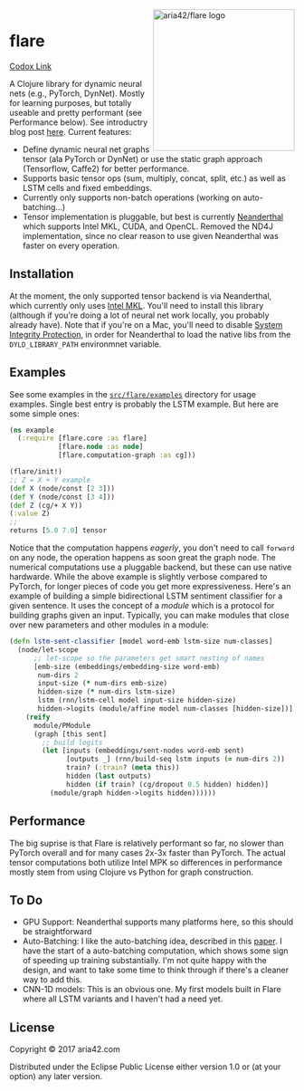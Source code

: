 <img src="http://aria42.com/images/flare.png" alt="aria42/flare logo" title="flare logo" align="right" width="250" />

# flare

[Codox Link](http://aria42.com/flare/)

A Clojure library for dynamic neural nets (e.g., PyTorch, DynNet). Mostly for learning purposes, but totally useable and pretty performant (see Performance below). See introductry blog post [here](http://aria42.com/blog/2017/11/Flare-Clojure-Neural-Net). Current features:

* Define dynamic neural net graphs tensor (ala PyTorch or DynNet) or use the static graph approach (Tensorflow, Caffe2) for better performance.
* Supports basic tensor ops (sum, multiply, concat, split, etc.) as well as LSTM cells and fixed embeddings. 
* Currently only supports non-batch operations (working on auto-batching...)
* Tensor implementation is pluggable, but best is currently [Neanderthal](http://github.com/uncomplicate/neanderthal) which supports Intel MKL, CUDA, and OpenCL. Removed the ND4J implementation, since no clear reason to use given Neanderthal was faster on every operation.

## Installation

At the moment, the only supported tensor backend is via Neanderthal, which currently only uses [Intel MKL](https://software.intel.com/en-us/mkl). You'll need to install this library (although if you're doing a lot of neural net work locally, you probably already have). Note that if you're on a Mac, you'll need to disable [System Integrity Protection](https://www.imore.com/el-capitan-system-integrity-protection-helps-keep-malware-away), in order for Neanderthal to load the native libs from the `DYLD_LIBRARY_PATH` environmnet variable. 

## Examples

See some examples in the [`src/flare/examples`](https://github.com/aria42/flare/tree/master/src/flare/examples) directory for usage examples. Single best entry is probably the LSTM example. But here are some simple ones:

```clojure
(ns example
  (:require [flare.core :as flare]
            [flare.node :as node]
            [flare.computation-graph :as cg]))

(flare/init!)
;; Z = X + Y example
(def X (node/const [2 3]))
(def Y (node/const [3 4]))
(def Z (cg/+ X Y))
(:value Z)
;; 
returns [5.0 7.0] tensor 
```

Notice that the computation happens *eagerly*, you don't need to call `forward` on any node, the operation happens as soon great the graph node. The numerical computations use a pluggable backend, but these can use native hardwarde. While the above example is slightly verbose compared to PyTorch, for longer pieces of code you get more expressiveness. Here's an example of building a simple bidirectional LSTM sentiment classifier for a given sentence. It uses the concept of a *module* which is a protocol for building graphs given an input. Typically, you can make modules that close over new parameters and other modules in a module:

```clojure
(defn lstm-sent-classifier [model word-emb lstm-size num-classes]
  (node/let-scope
      ;; let-scope so the parameters get smart nesting of names
      [emb-size (embeddings/embedding-size word-emb)
       num-dirs 2
       input-size (* num-dirs emb-size)
       hidden-size (* num-dirs lstm-size)
       lstm (rnn/lstm-cell model input-size hidden-size)
       hidden->logits (module/affine model num-classes [hidden-size])]
    (reify
      module/PModule
      (graph [this sent]
        ;; build logits
        (let [inputs (embeddings/sent-nodes word-emb sent)
              [outputs _] (rnn/build-seq lstm inputs (= num-dirs 2))
              train? (:train? (meta this))
              hidden (last outputs)
              hidden (if train? (cg/dropout 0.5 hidden) hidden)]
          (module/graph hidden->logits hidden))))))
```          

## Performance

The big suprise is that Flare is relatively performant so far, no slower than PyTorch overall and for many cases 2x-3x faster than PyTorch. The actual tensor computations both utilize Intel MPK so differences in performance mostly stem from using Clojure vs Python for graph construction. 

## To Do

* GPU Support: Neanderthal supports many platforms here, so this should be straightforward
* Auto-Batching: I like the auto-batching idea, described in this [paper](https://arxiv.org/abs/1705.07860). I have the start of a auto-batching computation, which shows some sign of speeding up training substantially. I'm not quite happy with the design, and want to take some time to think through if there's a cleaner way to add this.
* CNN-1D models: This is an obvious one. My first models built in Flare where all LSTM variants and I haven't had a need yet.


## License

Copyright © 2017 aria42.com

Distributed under the Eclipse Public License either version 1.0 or (at
your option) any later version.
